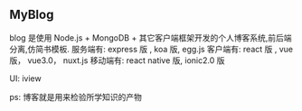 ## MyBlog

blog 是使用 Node.js + MongoDB + 其它客户端框架开发的个人博客系统,前后端分离,仿简书模板.
服务端有: express 版 , koa 版, egg.js
客户端有: react 版 , vue 版， vue3.0， nuxt.js
移动端有: react native 版, ionic2.0 版

UI: iview

ps: 博客就是用来检验所学知识的产物